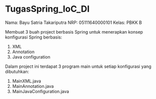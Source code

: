 # TugasSpring_IoC_DI
Nama: Bayu Satria Takariputra
NRP: 05111640000101
Kelas: PBKK B

Membuat 3 buah project berbasis Spring untuk menerapkan konsep konfigurasi Spring berbasis:
1. XML
2. Annotation
3. Java configuration

Dalam project ini terdapat 3 program main untuk setiap konfigurasi yang dibutuhkan:
1. MainXML.java
2. MainAnnotation.java
3. MainJavaConfiguration.java